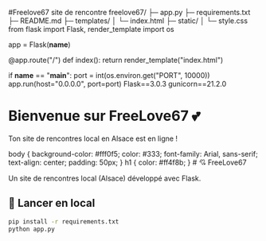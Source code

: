 #Freelove67
site de rencontre
freelove67/
├─ app.py
├─ requirements.txt
├─ README.md
├─ templates/
│  └─ index.html
├─ static/
│  └─ style.css
from flask import Flask, render_template
import os

app = Flask(__name__)

@app.route("/")
def index():
    return render_template("index.html")

if __name__ == "__main__":
    port = int(os.environ.get("PORT", 10000))
    app.run(host="0.0.0.0", port=port)
Flask==3.0.3
gunicorn==21.2.0
<!DOCTYPE html>
<html lang="fr">
<head>
  <meta charset="UTF-8">
  <title>FreeLove67 💘</title>
  <link rel="stylesheet" href="/static/style.css">
</head>
<body>
  <h1>Bienvenue sur FreeLove67 💕</h1>
  <p>Ton site de rencontres local en Alsace est en ligne !</p>
</body>
</html>
body {
  background-color: #fff0f5;
  color: #333;
  font-family: Arial, sans-serif;
  text-align: center;
  padding: 50px;
}
h1 {
  color: #ff4f8b;
}
# 💘 FreeLove67

Un site de rencontres local (Alsace) développé avec Flask.

## 🚀 Lancer en local

```bash
pip install -r requirements.txt
python app.py

